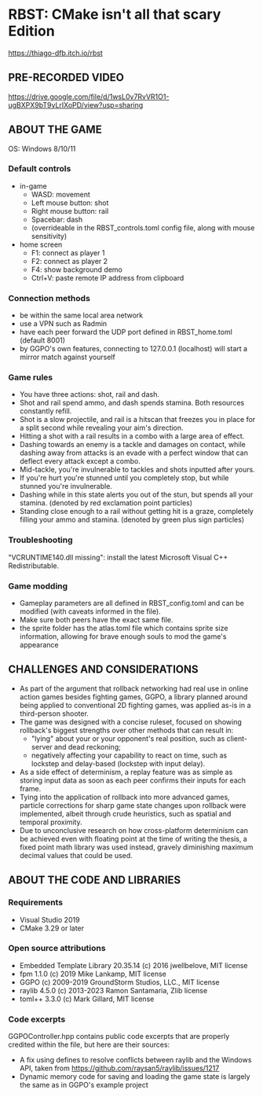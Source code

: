 # RBST: CMake isn't all that scary Edition

https://thiago-dfb.itch.io/rbst

## PRE-RECORDED VIDEO

https://drive.google.com/file/d/1wsL0v7RvVR1O1-ugBXPX9bT9yLrIXoPD/view?usp=sharing

## ABOUT THE GAME

OS: Windows 8/10/11

### Default controls
- in-game
    - WASD: movement
    - Left mouse button: shot
    - Right mouse button: rail
    - Spacebar: dash
    - (overrideable in the RBST_controls.toml config file, along with mouse sensitivity)
- home screen
    - F1: connect as player 1
    - F2: connect as player 2
    - F4: show background demo
    - Ctrl+V: paste remote IP address from clipboard

### Connection methods
- be within the same local area network
- use a VPN such as Radmin
- have each peer forward the UDP port defined in RBST_home.toml (default 8001)
- by GGPO's own features, connecting to 127.0.0.1 (localhost) will start a mirror match against yourself

### Game rules
- You have three actions: shot, rail and dash.
- Shot and rail spend ammo, and dash spends stamina. Both resources constantly refill.
- Shot is a slow projectile, and rail is a hitscan that freezes you in place for a split second while revealing your aim's direction.
- Hitting a shot with a rail results in a combo with a large area of effect.
- Dashing towards an enemy is a tackle and damages on contact, while dashing away from attacks is an evade with a perfect window that can deflect every attack except a combo.
- Mid-tackle, you're invulnerable to tackles and shots inputted after yours.
- If you're hurt you're stunned until you completely stop, but while stunned you're invulnerable.
- Dashing while in this state alerts you out of the stun, but spends all your stamina. (denoted by red exclamation point particles)
- Standing close enough to a rail without getting hit is a graze, completely filling your ammo and stamina. (denoted by green plus sign particles)

### Troubleshooting
"VCRUNTIME140.dll missing": install the latest Microsoft Visual C++ Redistributable.

### Game modding
- Gameplay parameters are all defined in RBST_config.toml and can be modified (with caveats informed in the file).
- Make sure both peers have the exact same file.
- the sprite folder has the atlas.toml file which contains sprite size information, allowing for brave enough souls to mod the game's appearance

## CHALLENGES AND CONSIDERATIONS

- As part of the argument that rollback networking had real use in online action games besides fighting games, GGPO, a library planned around being applied to conventional 2D fighting games, was applied as-is in a third-person shooter.
- The game was designed with a concise ruleset, focused on showing rollback's biggest strengths over other methods that can result in:
    - "lying" about your or your opponent's real position, such as client-server and dead reckoning;
    - negatively affecting your capability to react on time, such as lockstep and delay-based (lockstep with input delay).
- As a side effect of determinism, a replay feature was as simple as storing input data as soon as each peer confirms their inputs for each frame.
- Tying into the application of rollback into more advanced games, particle corrections for sharp game state changes upon rollback were implemented, albeit through crude heuristics, such as spatial and temporal proximity.
- Due to unconclusive research on how cross-platform determinism can be achieved even with floating point at the time of writing the thesis, a fixed point math library was used instead, gravely diminishing maximum decimal values that could be used.

## ABOUT THE CODE AND LIBRARIES ##

### Requirements
- Visual Studio 2019
- CMake 3.29 or later

### Open source attributions
- Embedded Template Library 20.35.14 (c) 2016 jwellbelove, MIT license
- fpm 1.1.0 (c) 2019 Mike Lankamp, MIT license
- GGPO (c) 2009-2019 GroundStorm Studios, LLC., MIT license
- raylib 4.5.0 (c) 2013-2023 Ramon Santamaria, Zlib license
- toml++ 3.3.0 (c) Mark Gillard, MIT license

### Code excerpts

GGPOController.hpp contains public code excerpts that are properly credited within the file, but here are their sources:

- A fix using defines to resolve conflicts between raylib and the Windows API, taken from https://github.com/raysan5/raylib/issues/1217
- Dynamic memory code for saving and loading the game state is largely the same as in GGPO's example project
